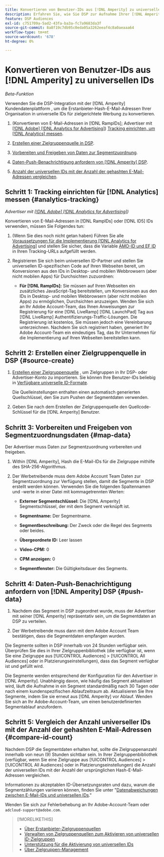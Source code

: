 ```yaml
---
title: Konvertieren von Benutzer-IDs aus [!DNL Amperity] zu universellen IDs
description: Erfahren Sie, wie Sie DSP zur Aufnahme Ihrer [!DNL Amperity] Erstanbietersegmente.
feature: DSP Audiences
exl-id: c751709a-5ad2-43fa-ba3a-fc7a9683da3f
source-git-commit: 8a8f19c7db95c0eda05a3262eeaf4c8a0aeaaa64
workflow-type: tm+mt
source-wordcount: '678'
ht-degree: 0%

---
```


# Konvertieren von Benutzer-IDs aus [!DNL Amperity] zu universellen IDs

*Beta-Funktion*

Verwenden Sie die DSP-Integration mit der [!DNL Amperity] Kundendatenplattform , um die Erstanbieter-Hash-E-Mail-Adressen Ihrer Organisation in universelle IDs für zielgerichtete Werbung zu konvertieren.

1. (Konvertieren von E-Mail-Adressen in [!DNL RampIDs]<!-- or [!DNL ID5] IDs -->; Advertiser mit [[!DNL Adobe] [!DNL Analytics for Advertising]](/help/integrations/analytics/overview.md)) [Tracking einrichten, um [!DNL Analytics] messen](#analytics-tracking).

1. [Erstellen einer Zielgruppenquelle in DSP](#source-create).

1. [Vorbereiten und Freigeben von Daten zur Segmentzuordnung](#map-data).

1. [Daten-Push-Benachrichtigung anfordern von [!DNL Amperity] DSP](#push-data).

1. [Anzahl der universellen IDs mit der Anzahl der gehashten E-Mail-Adressen vergleichen](#compare-id-count).

## Schritt 1: Tracking einrichten für [!DNL Analytics] messen {#analytics-tracking}

*Advertiser mit [[!DNL Adobe] [!DNL Analytics for Advertising]](/help/integrations/analytics/overview.md))*

Konvertieren von E-Mail-Adressen in [!DNL RampIDs] oder [!DNL ID5] IDs verwenden, müssen Sie Folgendes tun:

1. (Wenn Sie dies noch nicht getan haben) Führen Sie alle [Voraussetzungen für die Implementierung [!DNL Analytics for Advertising]](/help/integrations/analytics/prerequisites.md) und stellen Sie sicher, dass die Variable [AMO-ID und EF ID](/help/integrations/analytics/ids.md) in Ihren Tracking-URLs aufgefüllt werden.

1. Registrieren Sie sich beim universellen ID-Partner und stellen Sie universellen ID-spezifischen Code auf Ihren Webseiten bereit, um Konversionen aus den IDs in Desktop- und mobilen Webbrowsern (aber nicht mobilen Apps) für Durchsichten zuzuordnen:

   * **Für [!DNL RampIDs]:** Sie müssen auf Ihren Webseiten ein zusätzliches JavaScript-Tag bereitstellen, um Konversionen aus den IDs in Desktop- und mobilen Webbrowsern (aber nicht mobilen Apps) zu ermöglichen, Durchsichten anzuzeigen. Wenden Sie sich an Ihr Adobe Account-Team, das Ihnen Anweisungen zur Registrierung für eine [!DNL LiveRamp] [!DNL LaunchPad] Tag aus [!DNL LiveRamp] Authentifizierungs-Traffic-Lösungen. Die Registrierung ist kostenlos, Sie müssen jedoch eine Vereinbarung unterzeichnen. Nachdem Sie sich registriert haben, generiert Ihr Adobe Account-Team ein eindeutiges Tag, das Ihr Unternehmen für die Implementierung auf Ihren Webseiten bereitstellen kann.

## Schritt 2: Erstellen einer Zielgruppenquelle in DSP {#source-create}

1. [Erstellen einer Zielgruppenquelle](source-manage.md) , um Zielgruppen in Ihr DSP- oder Advertiser-Konto zu importieren. Sie können Ihre Benutzer-IDs beliebig in [Verfügbare universelle ID-Formate](source-about.md).

   Die Quelleinstellungen enthalten einen automatisch generierten Quellschlüssel, den Sie zum Pushen der Segmentdaten verwenden.

1. Geben Sie nach dem Erstellen der Zielgruppenquelle den Quellcode-Schlüssel für die [!DNL Amperity] Benutzer.

## Schritt 3: Vorbereiten und Freigeben von Segmentzuordnungsdaten {#map-data}

Der Advertiser muss Daten zur Segmentzuordnung vorbereiten und freigeben.

1. Within [!DNL Amperity], Hash die E-Mail-IDs für die Zielgruppe mithilfe des SHA-256-Algorithmus.

1. Der Werbetreibende muss dem Adobe Account Team Daten zur Segmentzuordnung zur Verfügung stellen, damit die Segmente in DSP erstellt werden können. Verwenden Sie die folgenden Spaltennamen und -werte in einer Datei mit kommagetrennten Werten:

   * **Externer Segmentschlüssel:** Die [!DNL Amperity] Segmentschlüssel, der mit dem Segment verknüpft ist.

   * **Segmentname:** Der Segmentname.

   * **Segmentbeschreibung:** Der Zweck oder die Regel des Segments oder beides.

   * **Übergeordnete ID:** Leer lassen

   * **Video-CPM:** 0

   * **CPM anzeigen:** 0

   * **Segmentfenster:** Die Gültigkeitsdauer des Segments.

## Schritt 4: Daten-Push-Benachrichtigung anfordern von [!DNL Amperity] DSP {#push-data}

1. Nachdem das Segment in DSP zugeordnet wurde, muss der Advertiser mit seiner [!DNL Amperity] repräsentativ sein, um die Segmentdaten an DSP zu verteilen.

1. Der Werbetreibende muss dann mit dem Adobe Account Team bestätigen, dass die Segmentdaten empfangen wurden.

Die Segmente sollten in DSP innerhalb von 24 Stunden verfügbar sein. Überprüfen Sie dies in Ihrer Zielgruppenbibliothek (die verfügbar ist, wenn Sie eine Zielgruppe aus [!UICONTROL Audiences] > [!UICONTROL All Audiences] oder in Platzierungseinstellungen), dass das Segment verfügbar ist und gefüllt wird.

Die Segmente werden entsprechend der Konfiguration für den Advertiser in [!DNL Amperity]. Unabhängig davon, wie häufig das Segment aktualisiert wird, läuft die Aufnahme in ein Segment standardmäßig nach 30 Tagen oder nach einem kundenspezifischen Ablaufzeitraum ab. Aktualisieren Sie Ihre Segmente, indem Sie sie erneut aus [!DNL Amperity] vor Ablauf. Wenden Sie sich an Ihr Adobe-Account-Team, um einen benutzerdefinierten Segmentablauf anzufordern.

## Schritt 5: Vergleich der Anzahl universeller IDs mit der Anzahl der gehashten E-Mail-Adressen {#compare-id-count}

Nachdem DSP die Segmentdaten erhalten hat, sollte die Zielgruppenanzahl innerhalb von neun (9) Stunden sichtbar sein. In Ihrer Zielgruppenbibliothek (verfügbar, wenn Sie eine Zielgruppe aus [!UICONTROL Audiences] > [!UICONTROL All Audiences] oder in Platzierungseinstellungen) die Anzahl der universellen IDs mit der Anzahl der ursprünglichen Hash-E-Mail-Adressen vergleichen.

Informationen zu akzeptablen ID-Übersetzungsraten und dazu, warum die Segmentzählungen variieren können, finden Sie unter &quot;[Datenabweichungen zwischen E-Mail-IDs und universellen IDs](#universal-ids-data-variances).&quot;

Wenden Sie sich zur Fehlerbehebung an Ihr Adobe-Account-Team oder `adcloud-support@adobe.com`.

>[!MORELIKETHIS]
>
>* [Über Erstanbieter-Zielgruppenquellen](/help/dsp/audiences/sources/source-about.md)
>* [Verwalten von Zielgruppenquellen zum Aktivieren von universellen ID-Zielgruppen](source-manage.md)
>* [Unterstützung für die Aktivierung von universellen IDs](/help/dsp/audiences/universal-ids.md)
>* [Über Zielgruppen-Management](/help/dsp/audiences/audience-about.md)
